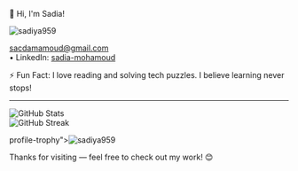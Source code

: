 👋 Hi, I'm Sadia!
<p align="left"> <img src="https://komarev.com/ghpvc/?username=sadiya959&label=Profile%20views&color=0e75b6&style=flat" alt="sadiya959" /> </p> <p align="left"> <a href="https://github.com/ryo-ma/github-
                                                                                                                                                                   
I'm a Full-Stack Web Developer in training and a Computer Science student, passionate about building clean, responsive, and user-friendly web applications.

💻 Currently Learning
• React.js – components, props, state, and real-world UI logic  
• Modern web tools through the Dugsiiye mentorship program



🛠 Tech Stack
• HTML5, CSS3, JavaScript (ES6+)  
• Tailwind CSS, Responsive Design  
• React.js (in progress)  
• Git, GitHub, VS Code, Vercel

🌟 Projects I'm Proud Of
• **Booksome Library** – Responsive web app using Tailwind, JS, and Google Books API  
• **Music Player** – Simple audio player built with vanilla JS  
• **Landing Page** – Clean homepage using Tailwind CSS

--- 

🤝 Open to Collaborate On
• Front-end web projects (React, Tailwind)  
• Real-world apps that solve meaningful problems

📫 Let's Connect
• Email: sacdamamoud@gmail.com  
• LinkedIn: [sadia-mohamoud](https://www.linkedin.com/in/sadia-mohamoud-6214a8224)

⚡ Fun Fact: I love reading and solving tech puzzles. I believe learning never stops!

---

![GitHub Stats](https://github-readme-stats.vercel.app/api?username=sadiya959&show_icons=true&theme=radical)  
![GitHub Streak](https://github-readme-streak-stats.herokuapp.com?user=sadiya959&theme=radical)

profile-trophy"><img src="https://github-profile-trophy.vercel.app/?username=sadiya959" alt="sadiya959" /></a> </p>

Thanks for visiting — feel free to check out my work! 😊

